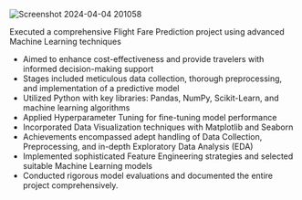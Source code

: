 ![Screenshot 2024-04-04 201058](https://github.com/Shreyash360/FLIGHT-FARE-PROJECT-ML/assets/141824813/cb9bc7bd-5566-478c-8b8c-a58360fd1f99)


Executed a comprehensive Flight Fare Prediction project using advanced Machine Learning techniques
- Aimed to enhance cost-effectiveness and provide travelers with informed decision-making support
- Stages included meticulous data collection, thorough preprocessing, and implementation of a predictive model
- Utilized Python with key libraries: Pandas, NumPy, Scikit-Learn, and machine learning algorithms
- Applied Hyperparameter Tuning for fine-tuning model performance
- Incorporated Data Visualization techniques with Matplotlib and Seaborn
- Achievements encompassed adept handling of Data Collection, Preprocessing, and in-depth Exploratory Data Analysis (EDA)
- Implemented sophisticated Feature Engineering strategies and selected suitable Machine Learning models
- Conducted rigorous model evaluations and documented the entire project comprehensively.
